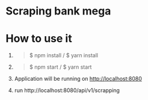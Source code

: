 # Scraping bank mega

# How to use it

1. > $ npm install / $ yarn install

2. > $ npm start / $ yarn start

3. Application will be running on <http://localhost:8080>

4. run http://localhost:8080/api/v1/scrapping